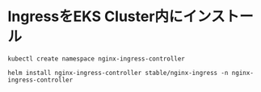 # IngressをEKS Cluster内にインストール
```
kubectl create namespace nginx-ingress-controller

helm install nginx-ingress-controller stable/nginx-ingress -n nginx-ingress-controller
```